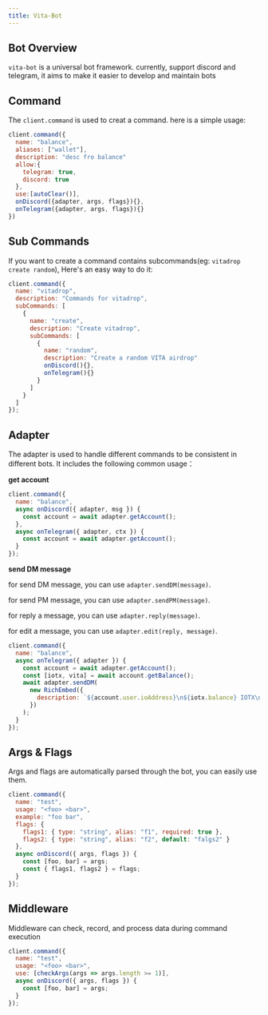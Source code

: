 ```yaml
---
title: Vita-Bot
---
```


## Bot Overview

`vita-bot` is a universal bot framework. currently, support discord and telegram, it aims to make it easier to develop and maintain bots

## Command

The `client.command` is used to creat a command. here is a simple usage:

```js
client.command({
  name: "balance",
  aliases: ["wallet"],
  description: "desc fro balance"
  allow:{
    telegram: true,
    discord: true
  },
  use:[autoClear()],
  onDiscord({adapter, args, flags}){},
  onTelegram({adapter, args, flags}){}
})
```

## Sub Commands

If you want to create a command contains subcommands(eg: `vitadrop create random`), Here's an easy way to do it:

```js
client.command({
  name: "vitadrop",
  description: "Commands for vitadrop",
  subCommands: [
    {
      name: "create",
      description: "Create vitadrop",
      subCommands: [
        {
          name: "random",
          description: "Create a random VITA airdrop"
          onDiscord(){},
          onTelegram(){}
        }
      ]
    }
  ]
});
```

## Adapter

The adapter is used to handle different commands to be consistent in different bots. It includes the following common usage：

**get account**

```js
client.command({
  name: "balance",
  async onDiscord({ adapter, msg }) {
    const account = await adapter.getAccount();
  },
  async onTelegram({ adapter, ctx }) {
    const account = await adapter.getAccount();
  }
});
```

**send DM message**

for send DM message, you can use `adapter.sendDM(message)`.

for send PM message, you can use `adapter.sendPM(message)`.

for reply a message, you can use `adapter.reply(message)`.

for edit a message, you can use `adapter.edit(reply, message)`.

```js
client.command({
  name: "balance",
  async onTelegram({ adapter }) {
    const account = await adapter.getAccount();
    const [iotx, vita] = await account.getBalance();
    await adapter.sendDM(
      new RichEmbed({
        description: `${account.user.ioAddress}\n${iotx.balance} IOTX\n${vita.balance} VITA`
      })
    );
  }
});
```

## Args & Flags

Args and flags are automatically parsed through the bot, you can easily use them.

```js
client.command({
  name: "test",
  usage: "<foo> <bar>",
  example: "foo bar",
  flags: {
    flags1: { type: "string", alias: "f1", required: true },
    flags2: { type: "string", alias: "f2", default: "falgs2" }
  },
  async onDiscord({ args, flags }) {
    const [foo, bar] = args;
    const { flags1, flags2 } = flags;
  }
});
```

## Middleware

Middleware can check, record, and process data during command execution

```js
client.command({
  name: "test",
  usage: "<foo> <bar>",
  use: [checkArgs(args => args.length >= 1)],
  async onDiscord({ args, flags }) {
    const [foo, bar] = args;
  }
});
```

